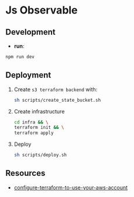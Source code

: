 # Js Observable

## Development

- **run**:

```sh
npm run dev
```

## Deployment

1. Create `s3 terraform backend` with:

   ```sh
   sh scripts/create_state_bucket.sh
   ```

2. Create infrastructure

   ```sh
   cd infra && \
   terraform init && \
   terraform apply
   ```

3. Deploy

   ```sh
   sh scripts/deploy.sh
   ```

## Resources

- [configure-terraform-to-use-your-aws-account](https://banhawy.medium.com/3-ways-to-configure-terraform-to-use-your-aws-account-fb00a08ded5)
